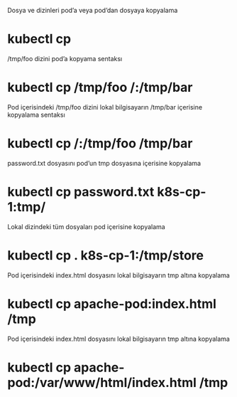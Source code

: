 Dosya ve dizinleri pod’a veya pod’dan dosyaya kopyalama 
# kubectl cp <file-spec-src> <file-spec-dest>
/tmp/foo dizini pod’a kopyama sentaksı
# kubectl cp /tmp/foo <some-namespace>/<some-pod>:/tmp/bar
Pod içerisindeki /tmp/foo dizini lokal bilgisayarın /tmp/bar içerisine kopyalama sentaksı
# kubectl cp <some-namespace>/<some-pod>:/tmp/foo /tmp/bar
password.txt dosyasını pod’un tmp dosyasına içerisine kopyalama
# kubectl cp password.txt k8s-cp-1:tmp/
Lokal dizindeki tüm dosyaları pod içerisine kopyalama
# kubectl cp . k8s-cp-1:/tmp/store
Pod içerisindeki index.html dosyasını lokal bilgisayarın tmp altına kopyalama
# kubectl cp apache-pod:index.html /tmp
Pod içerisindeki index.html dosyasını lokal bilgisayarın tmp altına kopyalama
# kubectl cp apache-pod:/var/www/html/index.html /tmp